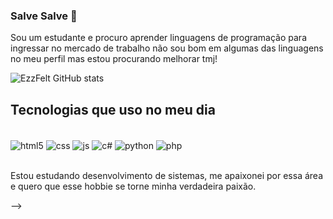 ### Salve Salve 👋

Sou um estudante e procuro aprender linguagens de programação para ingressar no mercado de trabalho
não sou bom em algumas das linguagens no meu perfil mas estou procurando melhorar tmj!

 ![EzzFelt GitHub stats](https://github-readme-stats.vercel.app/api?username=EzzFelt&show_icons=true&theme=merko)

## Tecnologias que uso no meu dia

<div style="display: inline_block"><br/>
<img align="center" alt="html5" src="https://img.shields.io/badge/HTML5-E34F26?style=for-the-badge&logo=html5&logoColor=white"/>
<img align="center" alt="css" src="https://img.shields.io/badge/CSS3-1572B6?style=for-the-badge&logo=css3&logoColor=white"/>
<img align="center" alt="js" src="https://img.shields.io/badge/JavaScript-323330?style=for-the-badge&logo=javascript&logoColor=F7DF1E"/>
<img align="center" alt="c#" src="https://img.shields.io/badge/C%23-239120?style=for-the-badge&logo=c-sharp&logoColor=white"/>
<img align="center" alt="python" src="https://img.shields.io/badge/Python-14354C?style=for-the-badge&logo=python&logoColor=white"/>
<img align="center" alt="php" src="https://img.shields.io/badge/PHP-777BB4?style=for-the-badge&logo=php&logoColor=white"/>
</div><br/>

Estou estudando desenvolvimento de sistemas, me apaixonei por essa área e quero que esse hobbie se torne minha verdadeira paixão.


-->
